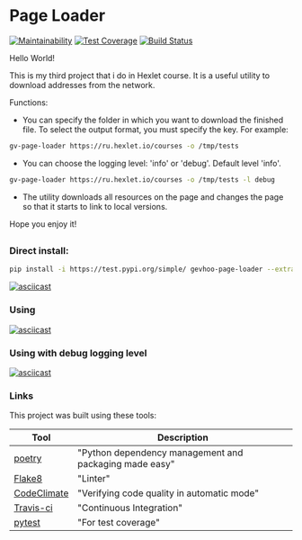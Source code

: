 # Page Loader
[![Maintainability](https://api.codeclimate.com/v1/badges/db765234278ad05eaddd/maintainability)](https://codeclimate.com/github/GeVhoo/python-project-lvl3/maintainability)
[![Test Coverage](https://api.codeclimate.com/v1/badges/db765234278ad05eaddd/test_coverage)](https://codeclimate.com/github/GeVhoo/python-project-lvl3/test_coverage)
[![Build Status](https://travis-ci.org/GeVhoo/python-project-lvl3.svg?branch=master)](https://travis-ci.org/GeVhoo/python-project-lvl3)

Hello World!

This is my third project that i do in Hexlet course.
It is a useful utility to download addresses from the network.

Functions:
* You can specify the folder in which you want to download the finished file. To select the output format, you must specify the key. For example:
```bash
gv-page-loader https://ru.hexlet.io/courses -o /tmp/tests
```
* You can choose the logging level: 'info' or 'debug'. Default level 'info'.
```bash
gv-page-loader https://ru.hexlet.io/courses -o /tmp/tests -l debug
```
* The utility downloads all resources on the page and changes the page so that it starts to link to local versions.

Hope you enjoy it!
##

### Direct install:

```bash
pip install -i https://test.pypi.org/simple/ gevhoo-page-loader --extra-index-url https://pypi.org/simple/ --user
```

[![asciicast](https://asciinema.org/a/f2tp7U0xKu2imZNFi5HvTUZA9.svg)](https://asciinema.org/a/f2tp7U0xKu2imZNFi5HvTUZA9)

### Using

[![asciicast](https://asciinema.org/a/ZB2lRDtr0hVNGlmWShc7cbVz1.svg)](https://asciinema.org/a/ZB2lRDtr0hVNGlmWShc7cbVz1)

### Using with debug logging level

[![asciicast](https://asciinema.org/a/MmJfJZUiSCGBTEaxJazttDXdV.svg)](https://asciinema.org/a/MmJfJZUiSCGBTEaxJazttDXdV)

### Links

This project was built using these tools:

| Tool                                                                        | Description                                             |
|-----------------------------------------------------------------------------|---------------------------------------------------------|
| [poetry](https://poetry.eustace.io/)                                        | "Python dependency management and packaging made easy"  |
| [Flake8](https://flake8.pycqa.org/)                                         | "Linter"                                                |
| [CodeClimate](https://codeclimate.com/)                                     | "Verifying code quality in automatic mode"              |
| [Travis-ci](https://travis-ci.org/)                                         | "Continuous Integration"                                |
| [pytest](https://pypi.org/project/pytest/)                                  | "For test coverage"                                     |

